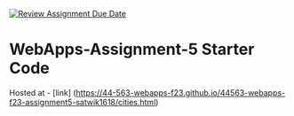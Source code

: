 [![Review Assignment Due Date](https://classroom.github.com/assets/deadline-readme-button-24ddc0f5d75046c5622901739e7c5dd533143b0c8e959d652212380cedb1ea36.svg)](https://classroom.github.com/a/7kKA03Up)
# WebApps-Assignment-5 Starter Code
Hosted at - [link] (https://44-563-webapps-f23.github.io/44563-webapps-f23-assignment5-satwik1618/cities.html)